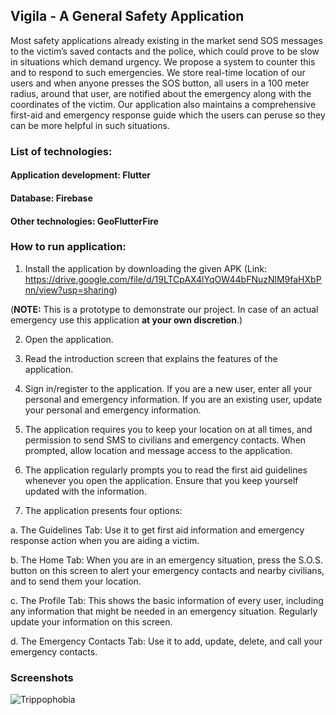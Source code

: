 ## Vigila - A General Safety Application
Most safety applications already existing in the market send SOS messages to the victim’s saved contacts and the police, which could prove to be slow in situations which
demand urgency. We propose a system to counter this and to respond to such emergencies. We store real-time location of our users and when anyone presses the SOS button, all users in a 100 meter radius, around that user, are notified about the emergency along with the coordinates of the victim. Our application also maintains a comprehensive first-aid and emergency response guide which the users can peruse so they can be more helpful in such situations.

### List of technologies: 
#### Application development: Flutter
#### Database: Firebase
#### Other technologies: GeoFlutterFire

### How to run application:
1. Install the application by downloading the given APK (Link: https://drive.google.com/file/d/19LTCpAX4lYqOW44bFNuzNlM9faHXbPnn/view?usp=sharing)

(**NOTE:** This is a prototype to demonstrate our project. In case of an actual emergency use this application **at your own discretion**.)

2. Open the application.

3. Read the introduction screen that explains the features of the application.

4. Sign in/register to the application. If you are a new user, enter all your personal and emergency information. If you are an existing user, update your personal and emergency information.

5. The application requires you to keep your location on at all times, and permission to send SMS to civilians and emergency contacts. When prompted, allow location and message access to the application.

6. The application regularly prompts you to read the first aid guidelines whenever you open the application. Ensure that you keep yourself updated with the information.

7. The application presents four options:

  a. The Guidelines Tab: Use it to get first aid information and emergency response action when you are aiding a victim.

  b. The Home Tab: When you are in an emergency situation, press the S.O.S. button on this screen to alert your emergency contacts and nearby civilians, and to send them your location.

  c. The Profile Tab: This shows the basic information of every user, including any information that might be needed in an emergency situation. Regularly update your information on this screen.

  d. The Emergency Contacts Tab: Use it to add, update, delete, and call your emergency contacts.

### Screenshots
![Trippophobia](https://drive.google.com/file/d/14CGKUzsK-mT85axVWBKCWVoqDVie7ZBz/view)
